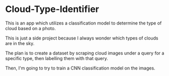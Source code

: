 # Cloud-Type-Identifier
This is an app which utilizes a classification model to determine the type of cloud based on a photo.

This is just a side project because I always wonder which types of clouds are in the sky.

The plan is to create a dataset by scraping cloud images under a query for a specific type, then labelling them with that query.

Then, I'm going to try to train a CNN classification model on the images.
